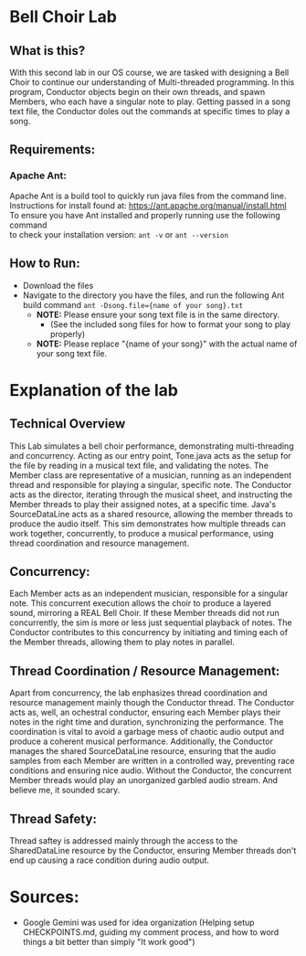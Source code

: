# Bell Choir Lab

## What is this?

With this second lab in our OS course, we are tasked with designing a Bell Choir to continue our
understanding of Multi-threaded programming. In this program, Conductor objects begin on 
their own threads, and spawn Members, who each have a singular note to play. Getting passed in a 
song text file, the Conductor doles out the commands at specific times to play a song.

## Requirements:

### Apache Ant:

Apache Ant is a build tool to quickly run java files from the command line.
Instructions for install found at: https://ant.apache.org/manual/install.html  
To ensure you have Ant installed and properly running use the following command  
to check your installation version: `ant -v` or `ant --version`

## How to Run:

- Download the files
- Navigate to the directory you have the files, and run
  the following Ant build command `ant -Dsong.file={name of your song}.txt`
  - **NOTE:** Please ensure your song text file is in the same directory.
    - (See the included song files for how to format your song to play properly)
  - **NOTE:** Please replace "{name of your song}" with the actual name of your song text file.

# Explanation of the lab

## Technical Overview

This Lab simulates a bell choir performance, demonstrating multi-threading and concurrency. 
Acting as our entry point, Tone.java acts as the setup for the file by reading in a musical
text file, and validating the notes. The Member class are representative of a musician, running
as an independent thread and responsible for playing a singular, specific note. The Conductor acts
as the director, iterating through the musical sheet, and instructing the Member threads to play
their assigned notes, at a specific time. Java's SourceDataLine acts as a shared resource, allowing
the member threads to produce the audio itself. This sim demonstrates how multiple threads can work
together, concurrently, to produce a musical performance, using thread coordination and resource management.

## Concurrency:

Each Member acts as an independent musician, responsible for a singular note. This concurrent execution
allows the choir to produce a layered sound, mirroring a REAL Bell Choir. If these Member threads
did not run concurrently, the sim is more or less just sequential playback of notes. The Conductor
contributes to this concurrency by initiating and timing each of the Member threads, allowing them to play
notes in parallel.

## Thread Coordination / Resource Management:

Apart from concurrency, the lab enphasizes thread coordination and resource management mainly though
the Conductor thread. The Conductor acts as, well, an ochestral conductor, ensuring each Member plays their
notes in the right time and duration, synchronizing the performance. The coordination is vital to avoid a 
garbage mess of chaotic audio output and produce a coherent musical performance. Additionally, the Conductor
manages the shared SourceDataLine resource, ensuring that the audio samples from each Member are written in
a controlled way, preventing race conditions and ensuring nice audio. Without the Conductor, 
the concurrent Member threads would play an unorganized garbled audio stream. And believe me, it sounded scary.

## Thread Safety:

Thread saftey is addressed mainly through the access to the SharedDataLine resource by the Conductor,
ensuring Member threads don't end up causing a race condition during audio output.

# Sources:

- Google Gemini was used for idea organization (Helping setup CHECKPOINTS.md, guiding my comment process, and 
how to word things a bit better than simply "It work good")